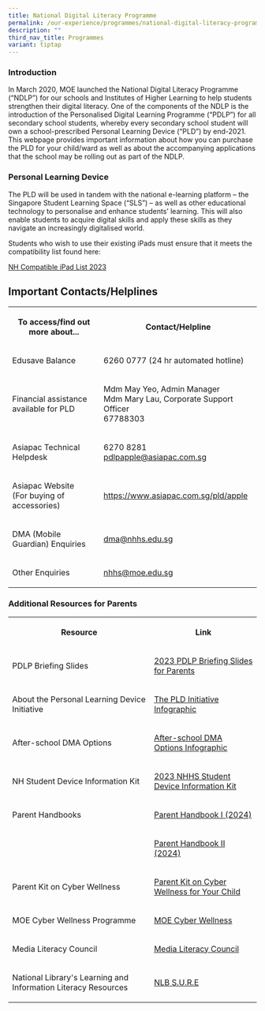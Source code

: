 ```yaml
---
title: National Digital Literacy Programme
permalink: /our-experience/programmes/national-digital-literacy-programme/
description: ""
third_nav_title: Programmes
variant: tiptap
---
```

<h3>Introduction</h3><p>In March 2020, MOE launched the National Digital Literacy Programme (“NDLP”) for our schools and Institutes of Higher Learning to help students strengthen their digital literacy. One of the components of the NDLP is the introduction of the Personalised Digital Learning Programme (“PDLP”) for all secondary school students, whereby every secondary school student will own a school-prescribed Personal Learning Device (“PLD”) by end-2021. This webpage provides important information about how you can purchase the PLD for your child/ward as well as about the accompanying applications that the school may be rolling out as part of the NDLP.</p><h3>Personal Learning Device</h3><p>The PLD will be used in tandem with the national e-learning platform – the Singapore Student Learning Space (“SLS”) – as well as other educational technology to personalise and enhance students’ learning. This will also enable students to acquire digital skills and apply these skills as they navigate an increasingly digitalised world.</p><p>Students who wish to use their existing iPads must ensure that it meets the compatibility list found here:</p><p><a href="/files/PDLP/NH%20Compatible%20iPad%20List_2023.pdf" rel="noopener noreferrer nofollow" target="_blank">NH Compatible iPad List 2023</a></p><h2>Important Contacts/Helplines</h2><table><tbody><tr><th rowspan="1" colspan="1"><p>To access/find out more about...</p></th><th rowspan="1" colspan="1"><p>Contact/Helpline</p></th></tr><tr><td rowspan="1" colspan="1"><p>Edusave Balance</p></td><td rowspan="1" colspan="1"><p>6260 0777 (24 hr automated hotline)</p></td></tr><tr><td rowspan="1" colspan="1"><p>Financial assistance available for PLD</p></td><td rowspan="1" colspan="1"><p>Mdm May Yeo, Admin Manager<br>Mdm Mary Lau, Corporate Support Officer<br>67788303</p></td></tr><tr><td rowspan="1" colspan="1"><p>Asiapac Technical Helpdesk</p></td><td rowspan="1" colspan="1"><p>6270 8281<br><a href="mailto:pdlpapple@asiapac.com.sg" rel="noopener noreferrer nofollow" target="_blank">pdlpapple@asiapac.com.sg</a><br></p></td></tr><tr><td rowspan="1" colspan="1"><p>Asiapac Website<br>(For buying of accessories)</p></td><td rowspan="1" colspan="1"><p><a href="https://www.asiapac.com.sg/pld/apple" rel="noopener noreferrer nofollow" target="_blank">https://www.asiapac.com.sg/pld/apple</a><br></p></td></tr><tr><td rowspan="1" colspan="1"><p>DMA (Mobile Guardian) Enquiries</p></td><td rowspan="1" colspan="1"><p><a href="mailto:dma@nhhs.edu.sg" rel="noopener noreferrer nofollow" target="_blank">dma@nhhs.edu.sg</a></p></td></tr><tr><td rowspan="1" colspan="1"><p>Other Enquiries</p></td><td rowspan="1" colspan="1"><p><a href="mailto:nhhs@moe.edu.sg" rel="noopener noreferrer nofollow" target="_blank">nhhs@moe.edu.sg</a></p></td></tr></tbody></table><h3>Additional Resources for Parents</h3><table><tbody><tr><th rowspan="1" colspan="1"><p>Resource</p></th><th rowspan="1" colspan="1"><p>Link</p></th></tr><tr><td rowspan="1" colspan="1"><p>PDLP Briefing Slides</p></td><td rowspan="1" colspan="1"><p><a href="/files/PDLP/Briefing_for_Parents__PDLP__2024.pdf" rel="noopener noreferrer nofollow" target="_blank">2023 PDLP Briefing Slides for Parents</a></p></td></tr><tr><td rowspan="1" colspan="1"><p>About the Personal Learning Device Initiative</p></td><td rowspan="1" colspan="1"><p><a href="/files/PDLP/Infographic_on_the_PLD_Initiative_2024.pdf" rel="noopener noreferrer nofollow" target="_blank">The PLD Initiative Infographic</a></p></td></tr><tr><td rowspan="1" colspan="1"><p>After-school DMA Options</p></td><td rowspan="1" colspan="1"><p><a href="/files/PDLP/Infographic_on_DMA_Options_2024.pdf" rel="noopener noreferrer nofollow" target="_blank">After-school DMA Options Infographic</a></p></td></tr><tr><td rowspan="1" colspan="1"><p>NH Student Device Information Kit</p></td><td rowspan="1" colspan="1"><p><a href="/files/PDLP/NHHS%20Student%20Device%20Information%20Kit%202023.pdf" rel="noopener noreferrer nofollow" target="_blank">2023 NHHS Student Device Information Kit</a></p></td></tr><tr><td rowspan="1" colspan="1"><p>Parent Handbooks</p></td><td rowspan="1" colspan="1"><p><a href="/files/PDLP/Parent_Handbook__I__2024.pdf" rel="noopener noreferrer nofollow" target="_blank">Parent Handbook I (2024)</a></p></td></tr><tr><td rowspan="1" colspan="1"><p></p></td><td rowspan="1" colspan="1"><p><a href="/files/PDLP/Parent_Handbook__II__2024.pdf" rel="noopener noreferrer nofollow" target="_blank">Parent Handbook II (2024)</a></p></td></tr><tr><td rowspan="1" colspan="1"><p>Parent Kit on Cyber Wellness</p></td><td rowspan="1" colspan="1"><p><a href="https://go.gov.sg/moe-cyber-wellness" rel="noopener noreferrer nofollow" target="_blank">Parent Kit on Cyber Wellness for Your Child</a></p></td></tr><tr><td rowspan="1" colspan="1"><p>MOE Cyber Wellness Programme</p></td><td rowspan="1" colspan="1"><p><a href="https://www.moe.gov.sg/programmes/cyber-wellness/" rel="noopener noreferrer nofollow" target="_blank">MOE Cyber Wellness</a></p></td></tr><tr><td rowspan="1" colspan="1"><p>Media Literacy Council</p></td><td rowspan="1" colspan="1"><p><a href="https://go.gov.sg/better-internet-sg" rel="noopener noreferrer nofollow" target="_blank">Media Literacy Council</a></p></td></tr><tr><td rowspan="1" colspan="1"><p>National Library's Learning and Information Literacy Resources</p></td><td rowspan="1" colspan="1"><p><a href="https://sure.nlb.gov.sg/" rel="noopener noreferrer nofollow" target="_blank">NLB S.U.R.E</a></p></td></tr></tbody></table><p></p>